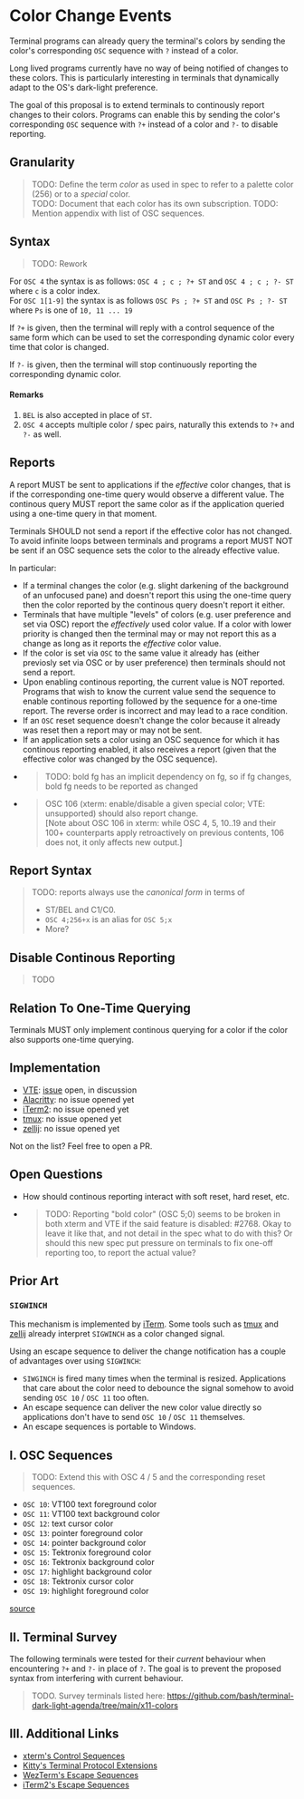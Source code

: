 # Color Change Events
Terminal programs can already query the terminal's colors by sending the color's corresponding `OSC` sequence with `?` instead of a color.

Long lived programs currently have no way of being notified of changes to these colors.
This is particularly interesting in terminals that dynamically adapt to the OS's dark-light preference.

The goal of this proposal is to extend terminals to continously report changes to their colors.
Programs can enable this by sending the color's corresponding `OSC` sequence with `?+` instead of a color and `?-` to disable reporting.

## Granularity
> TODO: Define the term *color* as used in spec to refer to a palette color (256) or to a *special* color. \
> TODO: Document that each color has its own subscription.
> TODO: Mention appendix with list of OSC sequences.

## Syntax
> TODO: Rework

For `OSC 4` the syntax is as follows: `OSC 4 ; c ; ?+ ST` and `OSC 4 ; c ; ?- ST` where `c` is a color index. \
For `OSC 1[1-9]` the syntax is as follows `OSC Ps ; ?+ ST` and `OSC Ps ; ?- ST` where `Ps` is one of `10, 11 ... 19`

If `?+` is given, then the terminal will reply with a control sequence of the same form which can be used to set the corresponding dynamic color every time that color is changed.

If `?-` is given, then the terminal will stop continuously reporting the corresponding dynamic color.

#### Remarks
1. `BEL` is also accepted in place of `ST`.
2. `OSC 4` accepts multiple color / spec pairs, naturally this extends to `?+` and `?-` as well.

## Reports
A report MUST be sent to applications if the *effective* color changes, that is if the corresponding one-time query would observe a different value. The continous query MUST report the same color as if the application queried using a one-time query in that moment. 

Terminals SHOULD not send a report if the effective color has not changed.
To avoid infinite loops between terminals and programs a report MUST NOT be sent if an OSC sequence sets the color to the already effective value.

In particular:
* If a terminal changes the color (e.g. slight darkening of the background of an unfocused pane)
  and doesn't report this using the one-time query then the color reported by the continous query doesn't report it either.
* Terminals that have multiple "levels" of colors (e.g. user preference and set via OSC) report the
  *effectively* used color value. If a color with lower priority is changed then the terminal may or may not report this as a change as long as it reports the *effective* color value.
* If the color is set via `OSC` to the same value it already has (either previosly set via OSC or by user preference) then
  terminals should not send a report.
* Upon enabling continous reporting, the current value is NOT reported. Programs that wish to know the current value send the sequence to enable continous reporting followed by the sequence for a one-time report. The reverse order is incorrect and may lead to a race condition.
* If an `OSC` reset sequence doesn't change the color because it already was reset then a report may or may not be sent.
* If an application sets a color using an OSC sequence for which it has continous reporting enabled, it also receives a report (given that the effective color was changed by the OSC sequence).
* > TODO: bold fg has an implicit dependency on fg, so if fg changes, bold fg needs to be reported as changed
* > OSC 106 (xterm: enable/disable a given special color; VTE: unsupported) should also report change. \
  > [Note about OSC 106 in xterm: while OSC 4, 5, 10..19 and their 100+ counterparts apply retroactively on previous contents, 106 does not, it only affects new output.]

## Report Syntax
> TODO: reports always use the *canonical form* in terms of 
> * ST/BEL and C1/C0.
> * `OSC 4;256+x` is an alias for `OSC 5;x`
> * More?

## Disable Continous Reporting
> TODO

## Relation To One-Time Querying
Terminals MUST only implement continous querying for a color if the color also supports one-time querying.

## Implementation
* [VTE]: [issue][vte-issue] open, in discussion
* [Alacritty]: no issue opened yet
* [iTerm2]: no issue opened yet
* [tmux]: no issue opened yet
* [zellij]: no issue opened yet

Not on the list? Feel free to open a PR.

## Open Questions
* How should continous reporting interact with soft reset, hard reset, etc.
* > TODO: Reporting "bold color" (OSC 5;0) seems to be broken in both xterm and VTE if the said feature is disabled: #2768. Okay to leave it like that, and not detail in the spec what to do with this? Or should this new spec put pressure on terminals to fix one-off reporting too, to report the actual value?


## Prior Art
### `SIGWINCH`
This mechanism is implemented by [iTerm][iterm-sigwinch].
Some tools such as [tmux][tmux-sigwinch] and [zellij][zellij-sigwinch] already interpret `SIGWINCH` as a color changed signal.

Using an escape sequence to deliver the change notification
has a couple of advantages over using `SIGWINCH`:

* `SIWGINCH` is fired many times when the terminal is resized.
  Applications that care about the color need to debounce the signal somehow
  to avoid sending `OSC 10` / `OSC 11` too often.
* An escape sequence can deliver the new color value
  directly so applications don't have to send `OSC 10` / `OSC 11`
  themselves.
* An escape sequences is portable to Windows.

## Ⅰ. OSC Sequences
> TODO: Extend this with OSC 4 / 5 and the corresponding reset sequences.
* `OSC 10`: VT100 text foreground color
* `OSC 11`: VT100 text background color
* `OSC 12`: text cursor color
* `OSC 13`: pointer foreground color
* `OSC 14`: pointer background color
* `OSC 15`: Tektronix foreground color
* `OSC 16`: Tektronix background color
* `OSC 17`: highlight background color
* `OSC 18`: Tektronix cursor color
* `OSC 19`: highlight foreground color

[source][xterm-ctrlseqs]

## Ⅱ. Terminal Survey
The following terminals were tested for their *current* behaviour when encountering `?+` and `?-` in place of `?`. The goal is to prevent the proposed syntax from interfering with current behaviour.

> TODO. Survey terminals listed here: https://github.com/bash/terminal-dark-light-agenda/tree/main/x11-colors

## Ⅲ. Additional Links
* [xterm's Control Sequences][xterm-ctrlseqs]
* [Kitty's Terminal Protocol Extensions](https://sw.kovidgoyal.net/kitty/protocol-extensions/)
* [WezTerm's Escape Sequences](https://wezfurlong.org/wezterm/escape-sequences.html)
* [iTerm2's Escape Sequences](https://iterm2.com/documentation-escape-codes.html)

[VTE]: https://gitlab.gnome.org/GNOME/vte
[vte-issue]: https://gitlab.gnome.org/GNOME/vte/-/issues/2740
[Konsole]: https://invent.kde.org/utilities/konsole
[tmux]: https://github.com/tmux/tmux
[zellij]: https://github.com/zellij-org/zellij
[Alacritty]: https://github.com/alacritty/alacritty
[iTerm2]: https://gitlab.com/gnachman/iterm2/-/issues
[iterm-sigwinch]: https://gitlab.com/gnachman/iterm2/-/issues/9855
[tmux-sigwinch]: https://github.com/tmux/tmux/issues/3582
[zellij-sigwinch]: https://github.com/zellij-org/zellij/pull/1358
[xterm-ctrlseqs]: https://invisible-island.net/xterm/ctlseqs/ctlseqs.pdf
